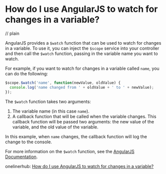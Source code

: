 # How do I use AngularJS to watch for changes in a variable?
// plain

AngularJS provides a `$watch` function that can be used to watch for changes in a variable. To use it, you can inject the `$scope` service into your controller and then call the `$watch` function, passing in the variable name you want to watch.

For example, if you want to watch for changes in a variable called `name`, you can do the following:

```javascript
$scope.$watch('name', function(newValue, oldValue) {
  console.log('name changed from ' + oldValue + ' to ' + newValue);
});
```

The `$watch` function takes two arguments:

1. The variable name (in this case `name`).
2. A callback function that will be called when the variable changes. This callback function will be passed two arguments: the new value of the variable, and the old value of the variable.

In this example, when `name` changes, the callback function will log the change to the console.

For more information on the `$watch` function, see the [AngularJS Documentation](https://docs.angularjs.org/api/ng/type/$rootScope.Scope#$watch).

onelinerhub: [How do I use AngularJS to watch for changes in a variable?](https://onelinerhub.com/angularjs/how-do-i-use-angularjs-to-watch-for-changes-in-a-variable)